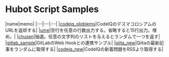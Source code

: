 # Hubot Script Samples

|name|memo|
|:--|:--|:--|
|[codeiq_ploblems](./codeiq_ploblems)|CodeIQのデスマコロシアムのURLを返却する|
|[ume](./ume)|空行を任意の行数出力する。省略すると15行出力。埋め。|
|[chusen](./chusen)|抽選。任意の文字列のリストを与えるとランダムで一つを返す|
|[gitlab_sample](./gitlab_sample)|GitLabのWeb Hookとの連携サンプル|
|[qiita_new](./qiita_new)|Qiitaの最新記事をランダムに取得する|
|[codeiq_new](./codeiq_new)|CodeIQの新着問題をRSSより取得する|
